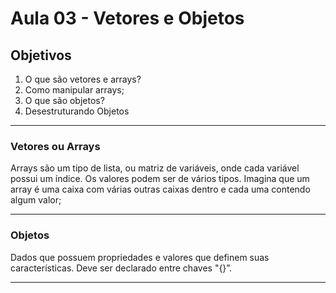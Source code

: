 # Aula 03 - Vetores e Objetos

## Objetivos

1. O que são vetores e arrays?
2. Como manipular arrays;
3. O que são objetos?
4. Desestruturando Objetos

---

### Vetores ou Arrays

Arrays são um tipo de lista, ou matriz de variáveis, onde cada variável possui um índice. Os valores podem ser de vários tipos. Imagina que um array é uma caixa com várias outras caixas dentro e cada uma contendo algum valor;

---

### Objetos

Dados que possuem propriedades e valores que definem suas características. Deve ser declarado entre chaves "{}”.

---